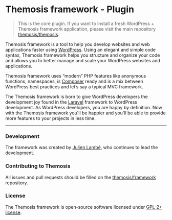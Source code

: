 Themosis framework - Plugin
===========================
> This is the core plugin. If you want to install a fresh WordPress + Themosis framework application, please visit the main repository [themosis/themosis](https://github.com/themosis/themosis).

Themosis framework is a tool to help you develop websites and web applications faster using [WordPress](http://wordpress.org). Using an elegant and simple code syntax, Themosis framework helps you structure and organize your code and allows you to better manage and scale your WordPress websites and applications.

Themosis framework uses “modern” PHP features like anonymous functions, namespaces, is [Composer](https://getcomposer.org/) ready and is a mix between WordPress best practices and let’s say a typical MVC framework.

The Themosis framework is born to give WordPress developers the development joy found in the [Laravel](http://laravel.com/) framework to WordPress development. As WordPress developers, you are happy by definition. Now with the Themosis framework you'll be happier and you'll be able to provide more features to your projects in less time.

---

### Development

The framework was created by [Julien Lambé](http://www.themosis.com/), who continues to lead the development.

### Contributing to Themosis

All issues and pull requests should be filled on the [themosis/framework](https://github.com/themosis/framework/issues) repository.

### License

The Themosis framework is open-source software licensed under [GPL-2+ license](http://www.gnu.org/licenses/gpl-2.0.html).